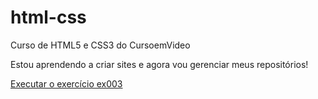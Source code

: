 # html-css
 Curso de HTML5 e CSS3 do CursoemVideo

Estou aprendendo a criar sites e agora vou gerenciar meus repositórios!

<a href="https://amatsu7.github.io/html-css/exercicios/ex003/index.html"> Executar o exercício ex003</a>